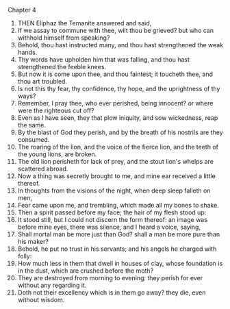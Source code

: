 

Chapter 4

1. THEN Eliphaz the Temanite answered and said,
2. If we assay to commune with thee, wilt thou be grieved?  but who can withhold himself from speaking?
3. Behold, thou hast instructed many, and thou hast strengthened the weak hands.
4. Thy words have upholden him that was falling, and thou hast strengthened the feeble knees.
5. But now it is come upon thee, and thou faintest; it toucheth thee, and thou art troubled.
6. Is not this thy fear, thy confidence, thy hope, and the uprightness of thy ways?
7. Remember, I pray thee, who ever perished, being innocent?  or where were the righteous cut off?
8. Even as I have seen, they that plow iniquity, and sow wickedness, reap the same.
9. By the blast of God they perish, and by the breath of his nostrils are they consumed.
10. The roaring of the lion, and the voice of the fierce lion, and the teeth of the young lions, are broken.
11. The old lion perisheth for lack of prey, and the stout lion's whelps are scattered abroad.
12. Now a thing was secretly brought to me, and mine ear received a little thereof.
13. In thoughts from the visions of the night, when deep sleep falleth on men,
14. Fear came upon me, and trembling, which made all my bones to shake.
15. Then a spirit passed before my face; the hair of my flesh stood up:
16. It stood still, but I could not discern the form thereof: an image was before mine eyes, there was silence, and I heard a voice, saying,
17. Shall mortal man be more just than God?  shall a man be more pure than his maker?
18. Behold, he put no trust in his servants; and his angels he charged with folly:
19. How much less in them that dwell in houses of clay, whose foundation is in the dust, which are crushed before the moth?
20. They are destroyed from morning to evening: they perish for ever without any regarding it.
21. Doth not their excellency which is in them go away?  they die, even without wisdom.
